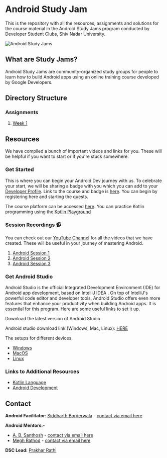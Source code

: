 # Android Study Jam 

This is the repository with all the resources, assignments and solutions for the course material in the Android Study Jams program conducted by Developer Student Clubs, Shiv Nadar University. 

![Android Study Jams](https://i.imgur.com/4aBFv05.jpg)

## What are Study Jams?

Android Study Jams are community-organized study groups for people to learn how to build Android apps using an online training course developed by Google Developers.

## Directory Structure

### Assignments
1. [Week 1](https://github.com/dscsnu/Android-Study-Jams/tree/main/Assignments/week-1)

## Resources
We have compiled a bunch of important videos and links for you. These will be helpful if you want to start or if you're stuck somewhere. 

### Get Started 

This is where you can begin your Android Dev journey with us. To celebrate your start, we will be sharing a badge with you which you can add to your [Developer Profile](https://google.dev/u/me). Link to the course and badge is [here](https://g.co/android/studyjams). You can begin by registering here and starting the quests. 

The course platform can be accessed [here](https://developer.android.com/courses/study-jams). You can practice Kotlin programming using the [Kotlin Playground](https://play.kotlinlang.org/)


### Session Recordings :video_camera: 

You can check out our [YouTube Channel](https://www.youtube.com/channel/UCyEKNM3kM3Llm9v38BCs3Mg) for all the videos  that we have created. These will be useful in your journey of mastering Android. 

1. [Android Session 1](https://www.youtube.com/watch?v=GcrgPFNsf7E)
2. [Android Session 2](https://www.youtube.com/watch?v=xxzbCzvIMWo) 
3. [Android Session 3](https://www.youtube.com/watch?v=YdX4-3aXmzM)

### Get Android Studio 

Android Studio is the official Integrated Development Environment (IDE) for Android app development, based on IntelliJ IDEA . On top of IntelliJ's powerful code editor and developer tools, Android Studio offers even more features that enhance your productivity when building Android apps. It is essential for this program. Here are some useful links to set it up. 

Download the latest version of Android Studio. 

Android studio download link (Windows, Mac, Linux): [HERE](https://developer.android.com/studio#downloads)

The setups for different devices. 

* [Windows](https://www.youtube.com/watch?v=4r4VLnuzjYE&ab_channel=YouCanDevelop)
* [MacOS](https://www.youtube.com/watch?v=JPxldjelGuc&ab_channel=ComputerScienceVideos) 
* [Linux](https://www.youtube.com/watch?v=cZozR3gSsnI&t=3s&ab_channel=LinuxH2O)

### Links to Additional Resources

* [Kotlin Language](https://gist.github.com/siddharthborderwala/63abc403a6e57f30d57f0990d1f62e0d)
* [Android Development](https://gist.github.com/siddharthborderwala/63abc403a6e57f30d57f0990d1f62e0d)


## Contact 

**Android Facilitator**: [Siddharth Borderwala](https://github.com/siddharthborderwala) - [contact via email here](mailto:sb943@snu.edu.in)

**Android Mentors:-**
* [A. B. Santhosh](https://github.com/ABSanthosh) - [contact via email here](mailto:sb875@snu.edu.in)
* [Megh Rathod]() - [contact via email here](mailto:mr867@snu.edu.in)

**DSC Lead:** [Prakhar Rathi](https://github.com/prakharrathi25)
